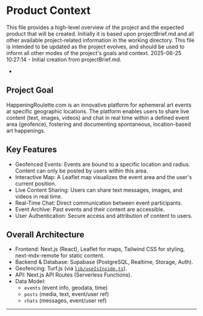 # Product Context

This file provides a high-level overview of the project and the expected product that will be created. Initially it is based upon projectBrief.md and all other available project-related information in the working directory. This file is intended to be updated as the project evolves, and should be used to inform all other modes of the project's goals and context.
2025-06-25 10:27:14 - Initial creation from projectBrief.md.

*

## Project Goal

HappeningRoulette.com is an innovative platform for ephemeral art events at specific geographic locations. The platform enables users to share live content (text, images, videos) and chat in real time within a defined event area (geofence), fostering and documenting spontaneous, location-based art happenings.

## Key Features

* Geofenced Events: Events are bound to a specific location and radius. Content can only be posted by users within this area.
* Interactive Map: A Leaflet map visualizes the event area and the user's current position.
* Live Content Sharing: Users can share text messages, images, and videos in real time.
* Real-Time Chat: Direct communication between event participants.
* Event Archive: Past events and their content are accessible.
* User Authentication: Secure access and attribution of content to users.

## Overall Architecture

* Frontend: Next.js (React), Leaflet for maps, Tailwind CSS for styling, next-mdx-remote for static content.
* Backend & Database: Supabase (PostgreSQL, Realtime, Storage, Auth).
* Geofencing: Turf.js (via [`lib/useIsInside.ts`](lib/useIsInside.ts)).
* API: Next.js API Routes (Serverless Functions).
* Data Model: 
  * `events` (event info, geodata, time)
  * `posts` (media, text, event/user ref)
  * `chats` (messages, event/user ref)

---